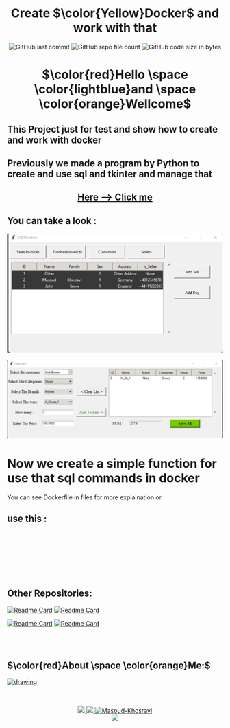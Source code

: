 <div align="center">

# Create $\color{Yellow}Docker$ and work with that

![GitHub last commit](https://img.shields.io/github/last-commit/Masoud-Khosravi/Docker)
![GitHub repo file count](https://img.shields.io/github/directory-file-count/Masoud-Khosravi/Docker)
![GitHub code size in bytes](https://img.shields.io/github/languages/code-size/Masoud-Khosravi/Docker)


# $\color{red}Hello \space \color{lightblue}and \space \color{orange}Wellcome$

</div>

## This Project just for test and show how to create and work with docker
## Previously we made a program by Python to create and use sql and tkinter and manage that 
<div align="center">

## [Here --> Click me](https://img.shields.io/github/last-commit/Masoud-Khosravi/SQLite)
</div>

## You can take a look :
![firest_window](img/Firest_page.png)
<br/>

![new_window](img/new_win.png)


# 
# Now we create a simple function for use that sql commands in docker

You can see Dockerfile in files for more explaination or 

## use this : 

<br/>
<br/>
<br/>
<br/>
<br/>
<br/>


## Other Repositories:
[![Readme Card](https://github-readme-stats.vercel.app/api/pin/?username=masoud-khosravi&repo=SQL-Python)](https://github.com/Masoud-Khosravi/SQL-Python)
[![Readme Card](https://github-readme-stats.vercel.app/api/pin/?username=masoud-khosravi&repo=Tensorflow-Covid-19)](https://github.com/Masoud-Khosravi/Tensorflow-Covid-19)

[![Readme Card](https://github-readme-stats.vercel.app/api/pin/?username=masoud-khosravi&repo=Machine-Learning)](https://github.com/Masoud-Khosravi/Machine-Learning)
[![Readme Card](https://github-readme-stats.vercel.app/api/pin/?username=masoud-khosravi&repo=Stock-Markets)](https://github.com/Masoud-Khosravi/Stock-Markets)

<br/>
<br/>
<div align="left">

## $\color{red}About \space \color{orange}Me:$
<a href="https://github.com/Masoud-Khosravi">
  <img src="https://user-images.githubusercontent.com/121137036/210107231-0ae2f150-bb07-4e53-a2e2-a006b9b799e4.gif" alt="drawing" style="width:600px;"/>
</a>
<br/>
<br/>

</div>
<p align="center">
  <br/>
  <a href="https://www.linkedin.com/in/masoudkhosravi/">
      <img src="https://img.shields.io/badge/-Linkedin-blue?style=flat-square&logo=linkedin">
  </a>
  <a href="mailto:masoudkh.new@gmail.com">
      <img src="https://img.shields.io/badge/-Email-red?style=flat-square&logo=gmail&logoColor=white">
  </a>
  <a href="https://github.com/Masoud-Khosravi">
     <img src="https://komarev.com/ghpvc/?username=masoud-khosravi&label=Visitors&color=0e75b6&style=flat" alt="Masoud-Khosravi" />
  </a>
  <br/>
  <a href="https://github.com/Masoud-Khosravi">
      <img src="https://github-stats-alpha.vercel.app/api?username=masoud-khosravi&cc=22272e&tc=37BCF6&ic=fff&bc=0000" /> 
  <!---  
      <img src="https://github-readme-stats.vercel.app/api?username=masoud-khosravi&show_icons=true&hide=issues,contribs&theme=react&hide_border=true" />
  -->
    
  </a>
  
</p>
